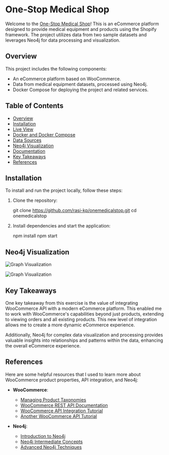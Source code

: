 # One-Stop Medical Shop

Welcome to the [One-Stop Medical Shop](https://onemedical.store/)! This is an eCommerce platform designed to provide medical equipment and products using the Shopify framework. The project utilizes data from two sample datasets and leverages Neo4j for data processing and visualization.

## Overview

This project includes the following components:

- An eCommerce platform based on WooCommerce.
- Data from medical equipment datasets, processed using Neo4j.
- Docker Compose for deploying the project and related services.

## Table of Contents

- [Overview](#overview)
- [Installation](#installation)
- [Live View](https://onemedical.store/)
- [Docker and Docker Compose](#docker-and-docker-compose)
- [Data Sources](#data-sources)
- [Neo4j Visualization](#neo4j-visualization)
- [Documentation](https://drive.google.com/file/d/1-Zu_2avQfFRgISUX-6S_z2xXM-Eyj4Dr/view?usp=sharing)
- [Key Takeaways](#key-takeaways)
- [References](#references)

## Installation

To install and run the project locally, follow these steps:

1. Clone the repository:

    git clone https://github.com/rasi-kp/onemedicalstop.git
    cd onemedicalstop

2. Install dependencies and start the application:

    npm install
    npm start

## Neo4j Visualization


![Graph Visualization](https://github.com/rasi-kp/onemedicalstop/assets/107319917/96f3d02a-4126-4820-9742-68838e4e4c8c)

![Graph Visualization](https://github.com/rasi-kp/onemedicalstop/assets/107319917/e90669a1-e082-4e0a-8699-0a321bcfc715)


## Key Takeaways

One key takeaway from this exercise is the value of integrating WooCommerce API with a modern eCommerce platform. This enabled me to work with WooCommerce's capabilities beyond just products, extending to viewing orders and all existing products. This new level of integration allows me to create a more dynamic eCommerce experience.

Additionally, Neo4j for complex data visualization and processing provides valuable insights into relationships and patterns within the data, enhancing the overall eCommerce experience.

## References

Here are some helpful resources that I used to learn more about WooCommerce product properties, API integration, and Neo4j:

- **WooCommerce**:
    - [Managing Product Taxonomies](https://woocommerce.com/document/managing-product-taxonomies/)
    - [WooCommerce REST API Documentation](https://woocommerce.github.io/woocommerce-rest-api-docs/?javascript=create-a-product)
    - [WooCommerce API Integration Tutorial](https://youtu.be/5qGz7EiAYXQ?si=EB2nScLmEreiXn0e)
    - [Another WooCommerce API Tutorial](https://youtu.be/hJCjYdxySIw?si=ZYq7OEs8GwAW3QDw)

- **Neo4j**:
    - [Introduction to Neo4j](https://youtu.be/pgqQ4ugjIIM?si=KZvQS5fRPY-JVq_F)
    - [Neo4j Intermediate Concepts](https://youtu.be/snjnJCZhXUM?si=9xozAc8DZCPC4IHa)
    - [Advanced Neo4j Techniques](https://youtu.be/xKVA2gL8WHs?si=1x-DKuVPkaW1jTij)
